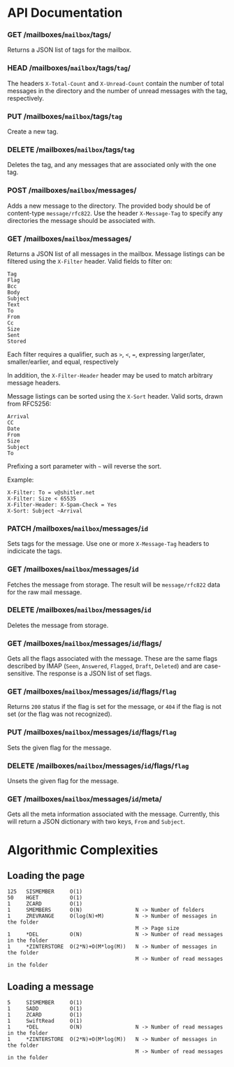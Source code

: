 
# API Documentation

### GET /mailboxes/`mailbox`/tags/

Returns a JSON list of tags for the mailbox.

### HEAD /mailboxes/`mailbox`/tags/`tag`/

The headers `X-Total-Count` and `X-Unread-Count` contain the number of total
messages in the directory and the number of unread messages with the
tag, respectively.

### PUT /mailboxes/`mailbox`/tags/`tag`

Create a new tag.

### DELETE /mailboxes/`mailbox`/tags/`tag`

Deletes the tag, and any messages that are associated only with the one
tag.

### POST /mailboxes/`mailbox`/messages/

Adds a new message to the directory.  The provided body should be of
content-type `message/rfc822`.  Use the header `X-Message-Tag` to
specify any directories the message should be associated with.  

### GET /mailboxes/`mailbox`/messages/

Returns a JSON list of all messages in the mailbox.  Message listings
can be filtered using the `X-Filter` header. Valid fields to filter on:

```
Tag
Flag
Bcc
Body
Subject
Text
To
From
Cc
Size 
Sent
Stored
```

Each filter requires a qualifier, such as `>`, `<`, `=`, expressing
larger/later, smaller/earlier, and equal, respectively

In addition, the `X-Filter-Header` header may be used to match arbitrary
message headers.

Message listings can be sorted using the `X-Sort` header.
Valid sorts, drawn from RFC5256:
```
Arrival
CC
Date
From
Size
Subject
To
```

Prefixing a sort parameter with `~` will reverse the sort.

Example:
```
X-Filter: To = v@shitler.net
X-Filter: Size < 65535
X-Filter-Header: X-Spam-Check = Yes
X-Sort: Subject ~Arrival
```

### PATCH /mailboxes/`mailbox`/messages/`id`

Sets tags for the message.  Use one or more `X-Message-Tag` headers to
indicicate the tags.

### GET /mailboxes/`mailbox`/messages/`id`

Fetches the message from storage. The result will be `message/rfc822`
data for the raw mail message.

### DELETE /mailboxes/`mailbox`/messages/`id`

Deletes the message from storage.

### GET /mailboxes/`mailbox`/messages/`id`/flags/

Gets all the flags associated with the message. These are the same flags
described by IMAP (`Seen`, `Answered`, `Flagged`, `Draft`, `Deleted`) and are
case-sensitive. The response is a JSON list of set flags.

### GET /mailboxes/`mailbox`/messages/`id`/flags/`flag`

Returns `200` status if the flag is set for the message, or `404` if the flag
is not set (or the flag was not recognized).

### PUT /mailboxes/`mailbox`/messages/`id`/flags/`flag`

Sets the given flag for the message.

### DELETE /mailboxes/`mailbox`/messages/`id`/flags/`flag`

Unsets the given flag for the message.

### GET /mailboxes/`mailbox`/messages/`id`/meta/

Gets all the meta information associated with the message. Currently, this will
return a JSON dictionary with two keys, `From` and `Subject`.

# Algorithmic Complexities

## Loading the page

    125   SISMEMBER     O(1)
    50    HGET          O(1)
    1     ZCARD         O(1)
    1     SMEMBERS      O(N)                 N -> Number of folders
    1     ZREVRANGE     O(log(N)+M)          N -> Number of messages in the folder
                                             M -> Page size
    1     *DEL          O(N)                 N -> Number of read messages in the folder
    1     *ZINTERSTORE  O(2*N)+O(M*log(M))   N -> Number of messages in the folder
                                             M -> Number of read messages in the folder

## Loading a message

    5     SISMEMBER     O(1)
    1     SADD          O(1)
    1     ZCARD         O(1)
    1     SwiftRead     O(1)
    1     *DEL          O(N)                 N -> Number of read messages in the folder
    1     *ZINTERSTORE  O(2*N)+O(M*log(M))   N -> Number of messages in the folder
                                             M -> Number of read messages in the folder
